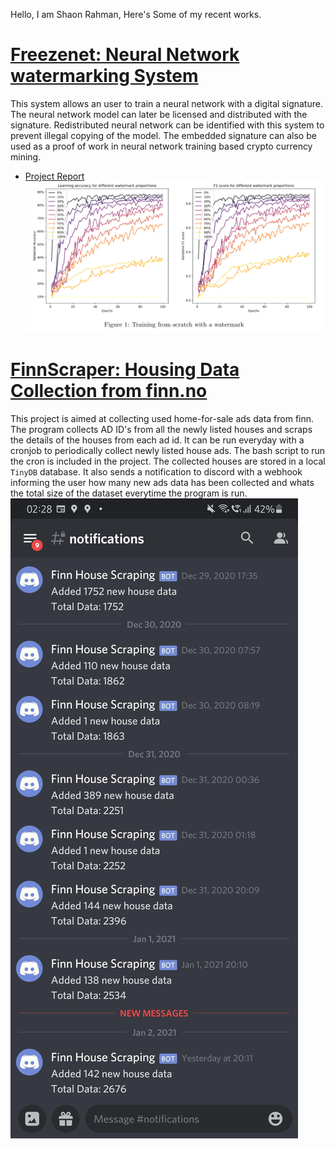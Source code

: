 Hello, I am Shaon Rahman, Here's Some of my recent works.

# [Freezenet: Neural Network watermarking System](https://github.com/Wizdore/FreezeNET)
This system allows an user to train a neural network with a digital signature. The neural network model can later be licensed and distributed with the signature. Redistributed neural network can be identified with this system to prevent illegal copying of the model. The embedded signature can also be used as a proof of work in neural network training based crypto currency mining.
* [Project Report](https://github.com/Wizdore/open_projects/blob/main/reports/FreezeNet.pdf)
![](/images/freezenet.png)

# [FinnScraper: Housing Data Collection from finn.no](https://github.com/Wizdore/finn_scraper)
This project is aimed at collecting used home-for-sale ads data from finn. The program collects AD ID's from all the newly listed houses and scraps the details of the houses from each ad id. It can be run everyday with a cronjob to periodically collect newly listed house ads. The bash script to run the cron is included in the project. The collected houses are stored in a local `TinyDB`  database. It also sends a notification to discord with a webhook informing the user how many new ads data has been collected and whats the total size of the dataset everytime the program is run.
![](/images/finnscraper.jpg)
